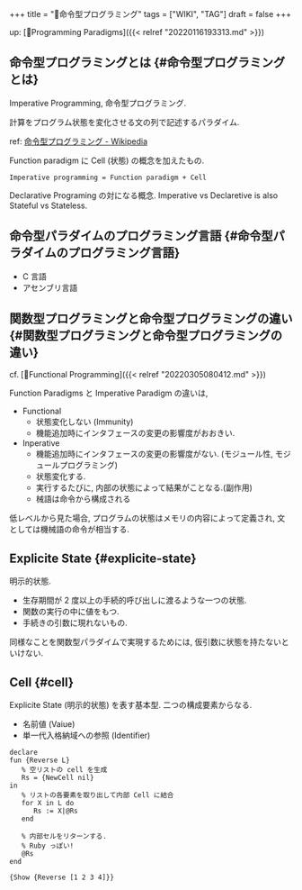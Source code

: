 +++
title = "📝命令型プログラミング"
tags = ["WIKI", "TAG"]
draft = false
+++

up: [📁Programming Paradigms]({{< relref "20220116193313.md" >}})


## 命令型プログラミングとは {#命令型プログラミングとは}

Imperative Programming, 命令型プログラミング.

計算をプログラム状態を変化させる文の列で記述するパラダイム.

ref: [命令型プログラミング - Wikipedia](http://ja.wikipedia.org/wiki/%E5%91%BD%E4%BB%A4%E5%9E%8B%E3%83%97%E3%83%AD%E3%82%B0%E3%83%A9%E3%83%9F%E3%83%B3%E3%82%B0)

Function paradigm に Cell (状態) の概念を加えたもの.

```language
Imperative programming = Function paradigm + Cell
```

Declarative Programing の対になる概念. Imperative vs Declaretive is also
Stateful vs Stateless.


## 命令型パラダイムのプログラミング言語 {#命令型パラダイムのプログラミング言語}

-   C 言語
-   アセンブリ言語


## 関数型プログラミングと命令型プログラミングの違い {#関数型プログラミングと命令型プログラミングの違い}

cf. [📝Functional Programming]({{< relref "20220305080412.md" >}})

Function Paradigms と Imperative Paradigm の違いは,

-   Functional
    -   状態変化しない (Immunity)
    -   機能追加時にインタフェースの変更の影響度がおおきい.
-   Inperative
    -   機能追加時にインタフェースの変更の影響度がない.
        (モジュール性, モジュールプログラミング)
    -   状態変化する.
    -   実行するたびに, 内部の状態によって結果がことなる.(副作用)
    -   械語は命令から構成される

低レベルから見た場合, プログラムの状態はメモリの内容によって定義され,
文としては機械語の命令が相当する.


## Explicite State {#explicite-state}

明示的状態.

-   生存期間が 2 度以上の手続的呼び出しに渡るような一つの状態.
-   関数の実行の中に値をもつ.
-   手続きの引数に現れないもの.

同様なことを関数型パラダイムで実現するためには, 仮引数に状態を持たないといけない.


## Cell {#cell}

Explicite State (明示的状態) を表す基本型. 二つの構成要素からなる.

-   名前値 (Vaiue)
-   単一代入格納域への参照 (Identifier)

<!--listend-->

```oz
declare
fun {Reverse L}
   % 空リストの cell を生成
   Rs = {NewCell nil}
in
   % リストの各要素を取り出して内部 Cell に結合
   for X in L do
      Rs := X|@Rs
   end

   % 内部セルをリターンする.
   % Ruby っぽい!
   @Rs
end

{Show {Reverse [1 2 3 4]}}
```
